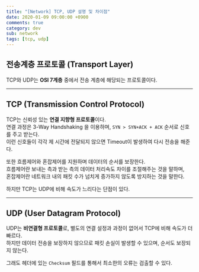 ```yaml
---
title: "[Network] TCP, UDP 설명 및 차이점"
date: 2020-01-09 09:00:00 +0900
comments: true
category: dev
sub: network
tags: [tcp, udp]
---
```


## 전송계층 프로토콜 (Transport Layer)
TCP와 UDP는 **OSI 7계층** 중에서 전송 계층에 해당되는 프로토콜이다.

---

## TCP (Transmission Control Protocol)
TCP는 신뢰성 있는 **연결 지향형 프로토콜**이다.  
연결 과정은 3-Way Handshaking 을 이용하며, `SYN > SYN+ACK + ACK` 순서로 신호를 주고 받는다.  
이런 신호들이 각각 제 시간에 전달되지 않으면 Timeout이 발생하여 다시 전송을 해준다.  

또한 흐름제어와 혼잡제어를 지원하며 데이터의 순서를 보장한다.  
흐름제어란 보내는 측과 받는 측의 데이터 처리속도 차이를 조절해주는 것을 말하며,  
혼잡제어란 네트워크 내의 패킷 수가 넘치게 증가하지 않도록 방지하는 것을 말한다.

하지만 TCP는 UDP에 비해 속도가 느리다는 단점이 있다.

---

## UDP (User Datagram Protocol)
UDP는 **비연결형 프로토콜**로, 별도의 연결 설정과 과정이 없어서 TCP에 비해 속도가 더 빠르다.  
하지만 데이터 전송을 보장하지 않으므로 패킷 손실이 발생할 수 있으며, 순서도 보장되지 않는다.

그래도 헤더에 있는 `Checksum` 필드를 통해서 최소한의 오류는 검출할 수 있다.